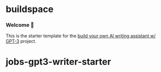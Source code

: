 # buildspace 
### Welcome 👋
This is the starter template for the [build your own AI writing assistant w/ GPT-3](https://buildspace.so/builds/ai-writer) project.
# jobs-gpt3-writer-starter

